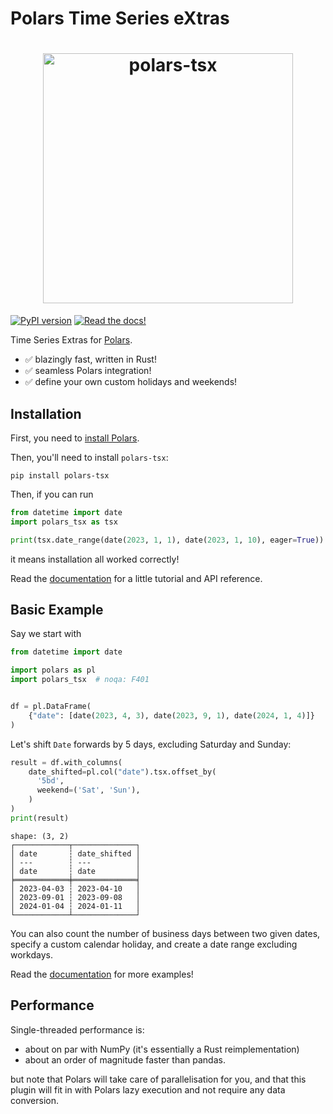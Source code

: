 # Polars Time Series eXtras

<h1 align="center">
	<img
		width="400"
		alt="polars-tsx"
		src="https://github.com/MarcoGorelli/polars-business/assets/33491632/928c68c4-4e71-45a7-bc89-14922c7ce61b">
</h1>

[![PyPI version](https://badge.fury.io/py/polars-business.svg)](https://badge.fury.io/py/polars-business)
[![Read the docs!](https://img.shields.io/badge/Read%20the%20docs!-coolgreen?style=flat&link=https://marcogorelli.github.io/polars-business-docs/)](https://marcogorelli.github.io/polars-business-docs/)

Time Series Extras for [Polars](https://www.pola.rs/).

- ✅ blazingly fast, written in Rust!
- ✅ seamless Polars integration!
- ✅ define your own custom holidays and weekends!

Installation
------------

First, you need to [install Polars](https://pola-rs.github.io/polars/user-guide/installation/).

Then, you'll need to install `polars-tsx`:
```console
pip install polars-tsx
```

Then, if you can run
```python
from datetime import date
import polars_tsx as tsx

print(tsx.date_range(date(2023, 1, 1), date(2023, 1, 10), eager=True))
```
it means installation all worked correctly!

Read the [documentation](https://marcogorelli.github.io/polars-tsx-docs/) for a little tutorial and API reference.

Basic Example
-------------
Say we start with
```python
from datetime import date

import polars as pl
import polars_tsx  # noqa: F401


df = pl.DataFrame(
    {"date": [date(2023, 4, 3), date(2023, 9, 1), date(2024, 1, 4)]}
)
```

Let's shift `Date` forwards by 5 days, excluding Saturday and Sunday:

```python
result = df.with_columns(
    date_shifted=pl.col("date").tsx.offset_by(
      '5bd',
      weekend=('Sat', 'Sun'),
    )
)
print(result)
```
```
shape: (3, 2)
┌────────────┬──────────────┐
│ date       ┆ date_shifted │
│ ---        ┆ ---          │
│ date       ┆ date         │
╞════════════╪══════════════╡
│ 2023-04-03 ┆ 2023-04-10   │
│ 2023-09-01 ┆ 2023-09-08   │
│ 2024-01-04 ┆ 2024-01-11   │
└────────────┴──────────────┘
```

You can also count the number of business days between two given dates, specify a custom
calendar holiday, and create a date range excluding workdays.

Read the [documentation](https://marcogorelli.github.io/polars-tsx-docs/) for more examples!

Performance
-----------

Single-threaded performance is:
- about on par with NumPy (it's essentially a Rust reimplementation)
- about an order of magnitude faster than pandas.

but note that Polars will take care of parallelisation for you, and that this plugin
will fit in with Polars lazy execution and not require any data conversion.
